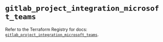 # `gitlab_project_integration_microsoft_teams`

Refer to the Terraform Registry for docs: [`gitlab_project_integration_microsoft_teams`](https://registry.terraform.io/providers/gitlabhq/gitlab/18.5.0/docs/resources/project_integration_microsoft_teams).
